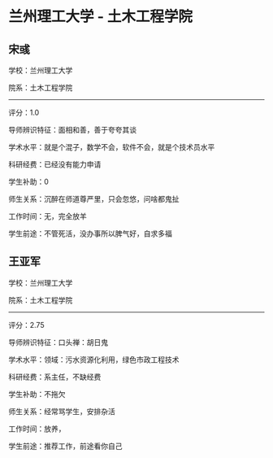 # 兰州理工大学 - 土木工程学院

## 宋彧

学校：兰州理工大学

院系：土木工程学院

* * *

评分：1.0

导师辨识特征：面相和善，善于夸夸其谈

学术水平：就是个混子，数学不会，软件不会，就是个技术员水平

科研经费：已经没有能力申请

学生补助：0

师生关系：沉醉在师道尊严里，只会忽悠，问啥都鬼扯

工作时间：无，完全放羊

学生前途：不管死活，没办事所以脾气好，自求多福

## 王亚军

学校：兰州理工大学

院系：土木工程学院

* * *

评分：2.75

导师辨识特征：口头禅：胡日鬼

学术水平：领域：污水资源化利用，绿色市政工程技术

科研经费：系主任，不缺经费

学生补助：不拖欠

师生关系：经常骂学生，安排杂活

工作时间：放养，

学生前途：推荐工作，前途看你自己